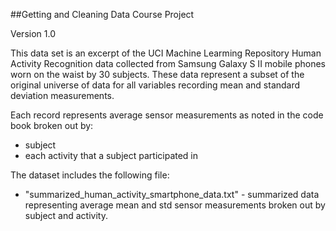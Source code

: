 ##Getting and Cleaning Data Course Project

Version 1.0

This data set is an excerpt of the UCI Machine Learming Repository Human Activity Recognition data collected from Samsung Galaxy S II mobile phones worn on the waist by 30 subjects. These data represent a subset of the original universe of data for all variables recording mean and standard deviation measurements.

Each record represents average sensor measurements as noted in the code book broken out by:  
* subject  
* each activity that a subject participated in  

The dataset includes the following file:  
* "summarized_human_activity_smartphone_data.txt" - summarized data representing average mean and std sensor measurements broken out by subject and activity.  